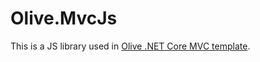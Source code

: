 # Olive.MvcJs
This is a JS library used in [Olive .NET Core MVC template](https://github.com/Geeksltd/Olive.MvcTemplate).

